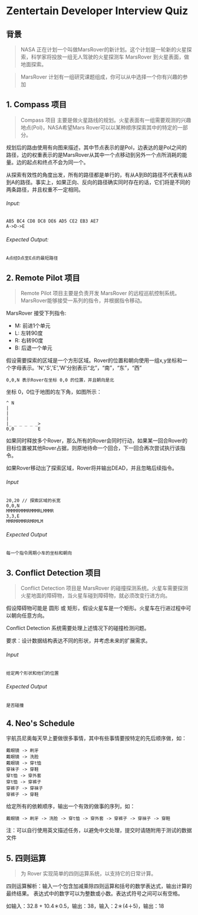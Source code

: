 Zentertain Developer Interview Quiz
===================================

背景
----------

> NASA 正在计划一个叫做MarsRover的新计划。这个计划是一轮新的火星探索，科学家将投放一组无人驾驶的火星探测车 MarsRover 到火星表面，做地面探索。

> MarsRover 计划有一组研究课题组成，你可以从中选择一个你有兴趣的参加

## 1. Compass 项目

> Compass 项目 主要是做火星路线的规划。火星表面有一组需要观测的兴趣地点(PoI)，NASA希望Mars Rover可以以某种顺序探索其中的特定的一部分。

规划后的路由使用有向图来描述，其中节点表示的是PoI，边表达的是PoI之间的路径，边的权重表示的是MarsRover从其中一个点移动到另外一个点所消耗的能量。边的起点和终点不会为同一个。

从探索有效性的角度出发，所有的路径都是单行的，有从A到B的路径不代表有从B到A的路径。事实上，如果正向、反向的路径确实同时存在的话，它们将是不同的两条路径，并且权重不一定相同。

###### Input:

	AB5 BC4 CD8 DC8 DE6 AD5 CE2 EB3 AE7
	A->D->E

###### Expected Output:

	A点经D点至E点的最短路径


## 2. Remote Pilot 项目

> Remote Pilot 项目主要是负责开发 MarsRover 的远程巡航控制系统。MarsRover能够接受一系列的指令，并根据指令移动。

MarsRover 接受下列指令:

* M: 前进1个单元
* L: 左转90度
* R: 右转90度
* B: 后退一个单元

假设需要探索的区域是一个方形区域。Rover的位置和朝向使用一组x,y坐标和一个字母表示。'N','S','E','W'分别表示“北”，“南”，“东”，“西”

    0,0,N 表示Rover在坐标 0,0 的位置，并且朝向是北

坐标 0，0位于地图的左下角，如图所示：


	^ N
	|
	|
	|
	|_ _ _ _ _ _>
	0,0         E


如果同时释放多个Rover，那么所有的Rover会同时行动，如果某一回合Rover的目标位置被其他Rover占据，则原地待命一个回合，下一回合再次尝试执行该指令。

如果Rover移动出了探索区域，Rover将并输出DEAD，并且忽略后续指令。

###### Input

	20,20 // 探索区域的长宽
	0,0,N
	MMMMRMMMRMMMRLMMMR
	3,3,E
	MMRMRMMRRMRMLM

###### Expected Output

	每一个指令周期小车的坐标和朝向


## 3. Conflict Detection 项目

> Conflict Detection 项目是 MarsRover 的碰撞探测系统。火星车需要探测火星地面的障碍物，当火星车碰到障碍物，就必须改变行进方向。

假设障碍物可能是 圆形 或 矩形，假设火星车是一个矩形。火星车在行进过程中可以朝向任意方向。

Conflict Detection 系统需要处理上述情况下的碰撞检测问题。

要求：设计数据结构表达不同的形状，并考虑未来的扩展需求。

###### Input

	给定两个形状和他们的位置

###### Expected Output

	是否碰撞


## 4. Neo's Schedule

宇航员尼奥每天早上要做很多事情，其中有些事情要按特定的先后顺序做，如：

	戴眼镜 -> 刷牙
	戴眼镜 -> 洗脸
	戴眼镜 -> 穿t恤
	穿袜子 -> 穿鞋
	穿t恤 -> 穿外套
	穿t恤 -> 穿裤子
	穿裤子 -> 穿袜子
	穿裤子 -> 穿鞋

给定所有的依赖顺序，输出一个有效的做事的序列，如：

	戴眼镜 -> 刷牙 -> 洗脸 -> 穿t恤 -> 穿外套 -> 穿裤子 -> 穿袜子 -> 穿鞋

注：可以自行使用英文描述任务，以避免中文处理，提交时请随附用于测试的数据文件


## 5. 四则运算

> 为 Rover 实现简单的四则运算系统，以支持它的日常计算。

四则运算解析：输入一个包含加减乘除四则运算和括号的数学表达式，输出计算的最终结果。
表达式中的数字可以为整数或小数。表达式符号之间可以有空格。

如输入：32.8 + 10.4＊0.5，输出：38，输入：2＊(4＋5)，输出：18